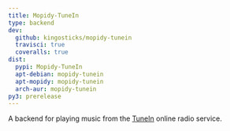 ```yaml
---
title: Mopidy-TuneIn
type: backend
dev:
  github: kingosticks/mopidy-tunein
  travisci: true
  coveralls: true
dist:
  pypi: Mopidy-TuneIn
  apt-debian: mopidy-tunein
  apt-mopidy: mopidy-tunein
  arch-aur: mopidy-tunein
py3: prerelease
---
```


A backend for playing music from the
[TuneIn](https://tunein.com/) online radio service.
